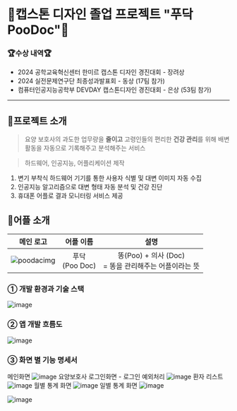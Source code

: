 # 💩캡스톤 디자인 졸업 프로젝트 "푸닥 PooDoc"🚽

### **🏆수상 내역🏆**

<ul>
  <li>2024 공학교육혁신센터 한미르 캡스톤 디자인 경진대회 - 장려상</li>
  <li>2024 실전문제연구단 최종성과발표회 - 동상 (17팀 참가)</li>
  <li>컴퓨터인공지능공학부 DEVDAY 캡스톤디자인 경진대회 - 은상 (53팀 참가)</li>
</ul>

***

## 💙프로젝트 소개
>요양 보호사의 과도한 업무량을 **줄이고** 고령인들의 편리한 **건강 관리**를 위해
배변 활동을 자동으로 기록해주고 분석해주는 서비스

>하드웨어, 인공지능, 어플리케이션 제작
1. 변기 부착식 하드웨어 기기를 통한 사용자 식별 및 대변 이미지 자동 수집
2. 인공지능 알고리즘으로 대변 형태 자동 분석 및 건강 진단
3. 휴대폰 어플로 결과 모니터링 서비스 제공
   
## 💙어플 소개
|메인 로고|어플 이름|설명|
|------|:-----:|:---:|
|![poodacimg](https://github.com/user-attachments/assets/572bf375-289a-43a9-bafe-366ede0f2859)|푸닥<br/>(Poo Doc)|똥(Poo) + 의사 (Doc) <br/> = 똥을 관리해주는 어플이라는 뜻|

### **① 개발 환경과 기술 스택**
![image](https://github.com/user-attachments/assets/4c1c7246-b0d5-44db-91b2-3997b26bc5b3)

### **② 앱 개발 흐름도**
![image](https://github.com/user-attachments/assets/7b2ed4ba-62c9-4a19-9948-36a53f217c1a)

### **③ 화면 별 기능 명세서**
메인화면
![image](https://github.com/user-attachments/assets/2329d9a8-76ab-4cce-bdfe-8e7d21571223)
요양보호사 로그인화면 - 로그인 예외처리
![image](https://github.com/user-attachments/assets/c9bb3f2d-6791-40d4-8fe9-89c4a5693ed9)
환자 리스트
![image](https://github.com/user-attachments/assets/3d7ca3c5-ed5a-4614-822e-5a0ab147d568)
월별 통계 화면
![image](https://github.com/user-attachments/assets/1e581ce2-6ad1-4a09-adab-aeb58f7f4d46)
일별 통계 화면
![image](https://github.com/user-attachments/assets/70553427-ac9e-4f86-89c2-f64dc3288c59)

![image](https://github.com/user-attachments/assets/f5293962-5e88-4045-b38a-857b1ddcbd8f)

